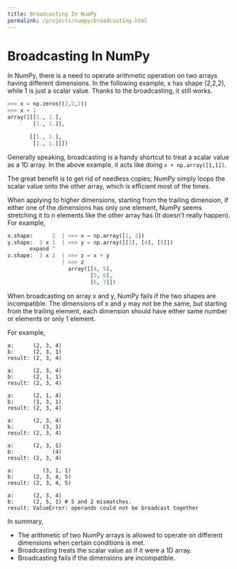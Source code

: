 ```yaml
---
title: Broadcasting In NumPy
permalink: /projects/numpy/broadcasting.html
---
```


# Broadcasting In NumPy

In NumPy, there is a need to operate arithmetic operation on two arrays having different dimensions. In the following example, x has shape (2,2,2), while 1 is just a scalar value. Thanks to the broadcasting, it still works.

```python
>>> x = np.zeros((2,2,2))
>>> x + 1
array([[[1., 1.],
        [1., 1.]],

       [[1., 1.],
        [1., 1.]]])
```

Generally speaking, broadcasting is a handy shortcut to treat a scalar value as a 1D array. In the above example, it acts like doing `x + np.array([1,1])`.

The great benefit is to get rid of needless copies; NumPy simply loops the scalar value onto the other array, which is efficient most of the times.

When applying to higher dimensions, starting from the trailing dimension, if either one of the dimensions has only one element, NumPy seems stretching it to n elements like the other array has (It doesn't really happen). For example,

``` python
x.shape:      2  | >>> x = np.array([1, 2])
y.shape:  3 x 1  | >>> y = np.array([[3], [4], [5]])
       expand ^
z.shape:  3 x 2  | >>> z = x + y
                 | >>> z
                   array([[4, 5],
                          [5, 6],
                          [6, 7]])
```

When broadcasting on array x and y, NumPy fails if the two shapes are incompatible.
The dimensions of x and y may not be the same, but starting from the trailing element, each dimension should have either same number or elements or only 1 element.

For example,

```
a:      (2, 3, 4)
b:      (2, 3, 1)
result: (2, 3, 4)

a:      (2, 3, 4)
b:      (2, 1, 1)
result: (2, 3, 4)

a:      (2, 1, 4)
b:      (1, 3, 1)
result: (2, 3, 4)

a:      (2, 3, 4)
b:         (3, 1)
result: (2, 3, 4)

a:      (2, 3, 1)
b:            (4)
result: (2, 3, 4)

a:         (3, 1, 1)
b:      (2, 3, 4, 5)
result: (2, 3, 4, 5)

a:      (2, 3, 4)
b:      (2, 5, 1) # 5 and 2 mismatches.
result: ValueError: operands could not be broadcast together
```

In summary,

* The arithmetic of two NumPy arrays is allowed to operate on different dimensions when certain conditions is met.
* Broadcasting treats the scalar value as if it were a 1D array.
* Broadcasting fails if the dimensions are incompatible.
